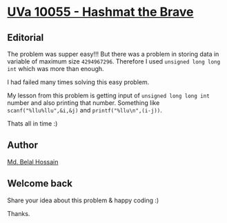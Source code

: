 # [UVa 10055 - Hashmat the Brave](https://uva.onlinejudge.org/index.php?option=com_onlinejudge&Itemid=8&category=24&page=show_problem&problem=996)

## Editorial
The problem was supper easy!!! But there was a problem in storing data in variable of maximum size ```4294967296```.
Therefore I used ```unsigned long long int``` which was more than enough.

I had failed many times solving this easy problem.

My lesson from this problem is getting input of ```unsigned long long int``` number and also printing that number.
Something like ```scanf("%llu%llu",&i,&j)``` and ```printf("%llu\n",(i-j))```.

Thats all in time :)

## Author
 [Md. Belal Hossain](https://github.com/belal-bh)
 
 
## Welcome back
Share your idea about this problem & happy coding :)

Thanks.
